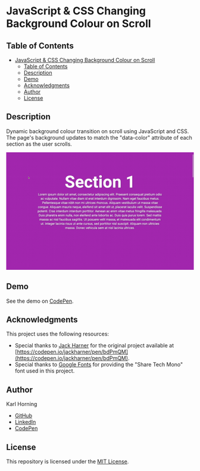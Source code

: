 # JavaScript & CSS Changing Background Colour on Scroll

## Table of Contents

- [JavaScript \& CSS Changing Background Colour on Scroll](#javascript--css-changing-background-colour-on-scroll)
  - [Table of Contents](#table-of-contents)
  - [Description](#description)
  - [Demo](#demo)
  - [Acknowledgments](#acknowledgments)
  - [Author](#author)
  - [License](#license)

## Description

Dynamic background colour transition on scroll using JavaScript and CSS. The page's background updates to match the "data-color" attribute of each section as the user scrolls.

![JavaScript & CSS Changing Background Colour on Scroll Preview](./src/img/preview.gif)

## Demo

See the demo on [CodePen](https://codepen.io/karlhorning/pen/QWojGpW).

## Acknowledgments

This project uses the following resources:

- Special thanks to [Jack Harner](https://codepen.io/jackharner/) for the original project available at [https://codepen.io/jackharner/pen/bdPmQM](https://codepen.io/jackharner/pen/bdPmQM).
- Special thanks to [Google Fonts](https://fonts.googleapis.com/css?family=Share+Tech+Mono) for providing the "Share Tech Mono" font used in this project.

## Author

Karl Horning

- [GitHub](https://github.com/Karl-Horning/)
- [LinkedIn](https://www.linkedin.com/in/karl-horning/)
- [CodePen](https://codepen.io/karlhorning)

## License

This repository is licensed under the [MIT License](LICENSE).
